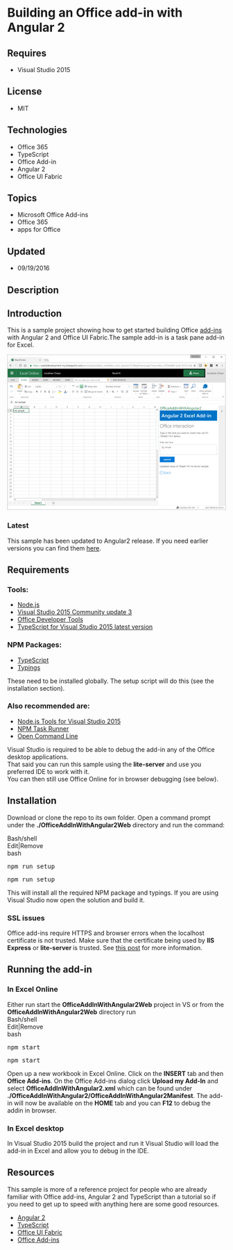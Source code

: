 # Building an Office add-in with Angular 2
## Requires
- Visual Studio 2015
## License
- MIT
## Technologies
- Office 365
- TypeScript
- Office Add-in
- Angular 2
- Office UI Fabric
## Topics
- Microsoft Office Add-ins
- Office 365
- apps for Office
## Updated
- 09/19/2016
## Description

<h2>Introduction</h2>
<p>This is a sample project showing how to get started building Office <a href="http://dev.office.com/getting-started/addins" target="_blank">
add-ins</a> with Angular 2 and Office UI Fabric.The sample add-in is a task pane add-in for Excel.</p>
<p><img id="159916" src="159916-officeaddin1.png" alt=""></p>
<h3>Latest</h3>
<p>This sample has been updated to Angular2 release. If you need earlier versions you can find them
<a href="https://github.com/Useful-Software-Solutions-Ltd/office-addin-with-angular2/tree/18e48af2fc59de50aae94aeb4c029d7ccbae28a8" target="_blank">
here</a>.</p>
<h2>Requirements</h2>
<h3>Tools:</h3>
<ul>
<li><a href="https://nodejs.org/en/" target="_blank">Node.js</a> </li><li><a href="https://www.visualstudio.com/en-us/news/releasenotes/vs2015-update3-vs" target="_blank">Visual Studio 2015 Community update 3</a>
</li><li><a href="https://www.visualstudio.com/en-us/features/office-tools-vs.aspx" target="_blank">Office Developer Tools</a>
</li><li><a href="https://www.microsoft.com/en-us/download/details.aspx?id=48593" target="_blank">TypeScript for Visual Studio 2015 latest version</a>
</li></ul>
<h3>NPM Packages:</h3>
<ul>
<li><a href="https://www.typescriptlang.org/#download-links" target="_blank">TypeScript</a>
</li><li><a href="https://github.com/typings/typings" target="_blank">Typings</a> </li></ul>
<div>These need to be installed globally. The setup script will do this (see the installation section).</div>
<h3>Also recommended are:</h3>
<ul>
<li><a href="https://www.visualstudio.com/en-us/features/node-js-vs.aspx" target="_blank">Node.js Tools for Visual Studio 2015</a>
</li><li><a href="https://visualstudiogallery.msdn.microsoft.com/8f2f2cbc-4da5-43ba-9de2-c9d08ade4941" target="_blank">NPM Task Runner</a>
</li><li><a href="https://visualstudiogallery.msdn.microsoft.com/4e84e2cf-2d6b-472a-b1e2-b84932511379" target="_blank">Open Command Line</a>
</li></ul>
<p>Visual Studio is required to be able to debug the add-in any of the Office desktop applications.
<br>
That said you can run this sample using the <strong>lite-server</strong> and use you preferred IDE to work with it.<br>
You can then still use Office Online for in browser debugging (see below).</p>
<h2>Installation</h2>
<p>Download or clone the repo to its own folder. Open a command prompt under the <strong>
./OfficeAddInWithAngular2Web</strong>&nbsp;directory and run the command:</p>
<div></div>
<div>
<div class="scriptcode">
<div class="pluginEditHolder" pluginCommand="mceScriptCode">
<div class="title"><span>Bash/shell</span></div>
<div class="pluginLinkHolder"><span class="pluginEditHolderLink">Edit</span>|<span class="pluginRemoveHolderLink">Remove</span></div>
<span class="hidden">bash</span>
<pre class="hidden">npm run setup</pre>
<div class="preview">
<pre class="bash">npm&nbsp;run&nbsp;setup</pre>
</div>
</div>
</div>
<div class="endscriptcode">This will install all the required NPM package and typings. If you are using Visual Studio now open the solution and build it.</div>
</div>
<div class="endscriptcode"></div>
<h3 class="endscriptcode">SSL issues</h3>
<p>Office add-ins require HTTPS and browser errors when the localhost certificate is not trusted. Make sure that the certificate being used by
<strong>IIS Express</strong>&nbsp;or <strong>lite-server </strong>is trusted. See
<a href="https://blogs.msdn.microsoft.com/robert_mcmurray/2013/11/15/how-to-trust-the-iis-express-self-signed-certificate/" target="_blank">
this post</a> for more information.</p>
<h2>Running the add-in</h2>
<h3>In Excel Online</h3>
<div>Either run start the <strong>OfficeAddInWithAngular2Web</strong> project&nbsp;in VS or from the
<strong>OfficeAddInWithAngular2Web</strong> directory&nbsp;run</div>
<div></div>
<div>
<div class="scriptcode">
<div class="pluginEditHolder" pluginCommand="mceScriptCode">
<div class="title"><span>Bash/shell</span></div>
<div class="pluginLinkHolder"><span class="pluginEditHolderLink">Edit</span>|<span class="pluginRemoveHolderLink">Remove</span></div>
<span class="hidden">bash</span>
<pre class="hidden">npm start</pre>
<div class="preview">
<pre class="bash">npm&nbsp;start<br></pre>
</div>
</div>
</div>
</div>
<p>Open up a new workbook in Excel Online. Click on the <strong>INSERT</strong> tab and then
<strong>Office Add-ins</strong>. On the Office Add-ins dialog click <strong>Upload my Add-In</strong> and select
<strong>OfficeAddInWithAngular2.xml</strong> which can be found under <br>
<strong>./OfficeAddInWithAngular2/OfficeAddInWithAngular2Manifest</strong>. The add-in will now be available on the
<strong>HOME</strong> tab and you can&nbsp;<strong>F12</strong> to debug the addin in browser.</p>
<h3>In Excel desktop</h3>
<div></div>
<div>In Visual Studio 2015 build the project and run it Visual Studio will load the add-in in Excel and allow you to debug in the IDE.</div>
<div>
<h2>Resources</h2>
<div></div>
<div></div>
<div>This sample is more of a reference project for people who are already familiar with Office add-ins, Angular 2 and TypeScript than a tutorial so if you need to get up to speed with anything here are some good resources.</div>
</div>
<div></div>
<ul>
<li><a href="https://angular.io/docs/ts/latest/quickstart.html" target="_blank">Angular 2</a>
</li><li><a href="https://www.typescriptlang.org/docs/tutorial.html" target="_blank">TypeScript</a>
</li><li><a href="http://dev.office.com/fabric/get-started" target="_blank">Office UI Fabric</a>
</li><li><a href="https://dev.office.com/getting-started/addins" target="_blank">Office Add-ins</a><strong>&nbsp;</strong><em>&nbsp;</em><strong>&nbsp;</strong><em>&nbsp;</em>
</li></ul>
<div></div>
<p>&nbsp;</p>
<p>&nbsp;</p>
<div class="endscriptcode"></div>
